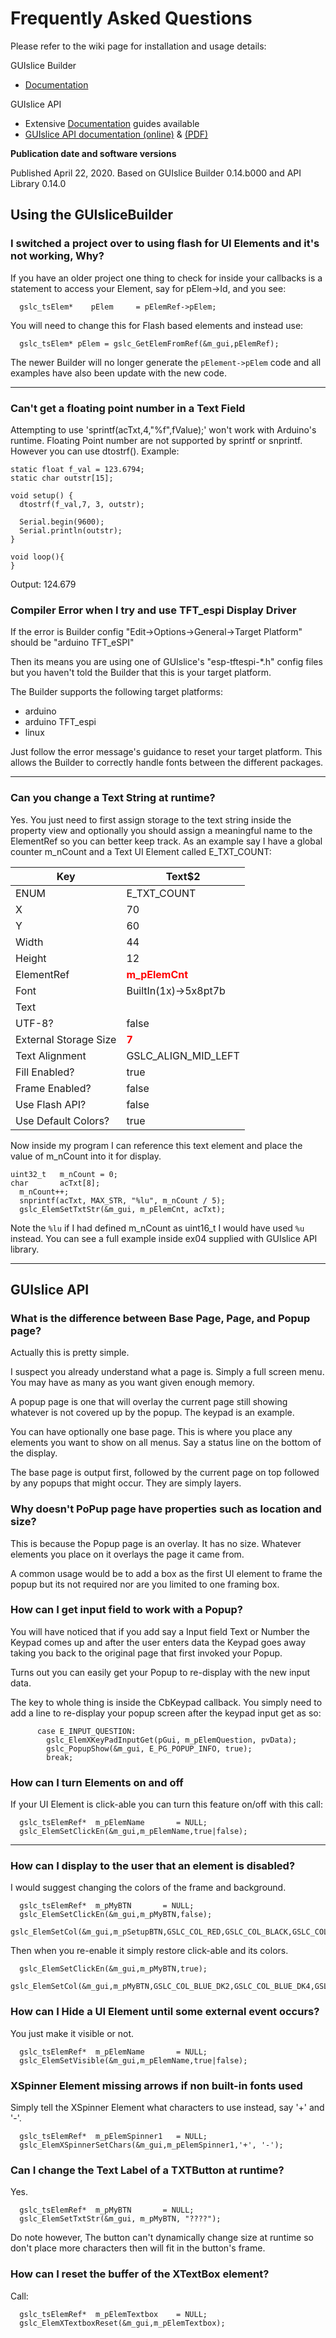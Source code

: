 

# Frequently Asked Questions

Please refer to the wiki page for installation and usage details:

GUIslice Builder
- [Documentation](https://github.com/ImpulseAdventure/GUIslice/wiki/GUIslice-Builder)

GUIslice API
- Extensive [Documentation](https://github.com/ImpulseAdventure/GUIslice/wiki) guides available
- [GUIslice API documentation (online)](https://impulseadventure.github.io/GUIslice/modules.html) & [(PDF)](https://github.com/ImpulseAdventure/GUIslice/raw/master/docs/GUIslice_ref.pdf)

**Publication date and software versions**

Published April 22, 2020. Based on GUIslice Builder 0.14.b000 and API Library 0.14.0

## Using the GUIsliceBuilder

### I switched a project over to using flash for UI Elements and it's not working, Why?

If you have an older project one thing to check for inside your callbacks is a statement to access your Element, say for pElem->Id, and you see:
```
  gslc_tsElem*    pElem     = pElemRef->pElem;
```
You will need to change this for Flash based elements and instead use:
```
  gslc_tsElem* pElem = gslc_GetElemFromRef(&m_gui,pElemRef);
```
The newer Builder will no longer generate the `pElement->pElem` code and all examples have also been update with the new code.

---------
<div style="page-break-after: always;"></div>

### Can't get a floating point number in a Text Field

Attempting to use 'sprintf(acTxt,4,"%f",fValue);' won't work with Arduino's runtime.
Floating Point number are not supported by sprintf or snprintf. However you can use dtostrf().
Example:
```
static float f_val = 123.6794;
static char outstr[15];

void setup() {
  dtostrf(f_val,7, 3, outstr);

  Serial.begin(9600);
  Serial.println(outstr);
}

void loop(){
}
```
Output: 124.679


### Compiler Error when I try and use TFT_espi Display Driver
If the error is Builder config "Edit->Options->General->Target Platform" should be "arduino TFT_eSPI"

Then its means you are using one of GUIslice's "esp-tftespi-*.h" config files but you haven't told the Builder that this is your target platform.

The Builder supports the following target platforms:
-  arduino
-  arduino TFT_espi 
-  linux

Just follow the error message's guidance to reset your target platform. This allows the Builder to correctly handle fonts between the different packages.

---------
<div style="page-break-after: always;"></div>

### Can you change a Text String at runtime?

Yes. You just need to first assign storage to the text string inside the property view and optionally you should assign a meaningful name to the ElementRef so you can better keep track.
As an example say I have a global counter m_nCount and a Text UI Element called E_TXT_COUNT:

| Key                   | Text$2               |
|-----------------------|----------------------|
| ENUM                  | E_TXT_COUNT     |
| X                     | 70                   |
| Y                     | 60                   |
| Width                 | 44                   |
| Height                | 12                   |
| ElementRef            | <span style="color: red;">**m_pElemCnt**</span>           |
| Font                  | BuiltIn(1x)->5x8pt7b |
| Text                  |                      |
| UTF-8?                | false                |
| External Storage Size | <span style="color: red;">**7**</span>                    |
| Text Alignment        | GSLC_ALIGN_MID_LEFT  |
| Fill Enabled?         | true                 |
| Frame Enabled?        | false                |
| Use Flash API?        | false                |
| Use Default Colors?   | true                 |

Now inside my program I can reference this text element and place the value of m_nCount into it for display.

```
uint32_t   m_nCount = 0;
char       acTxt[8];
  m_nCount++;
  snprintf(acTxt, MAX_STR, "%lu", m_nCount / 5);
  gslc_ElemSetTxtStr(&m_gui, m_pElemCnt, acTxt);
```

Note the `%lu` if I had defined m_nCount as uint16_t I would have used `%u` instead.
You can see a full example inside ex04 supplied with GUIslice API library.

---------
<div style="page-break-after: always;"></div>

## GUIslice API

### What is the difference between Base Page, Page, and Popup page?

Actually this is pretty simple.

I suspect you already understand what a page is.  Simply a full screen menu.  You may have as many as you want given enough memory.

A popup page is one that will overlay the current page still showing whatever is not covered up by the popup. The keypad is an example.

You can have optionally one base page.  This is where you place any elements you want to show on all menus. Say a status line on the bottom of the display.

The base page is output first, followed by the current page on top followed by any popups that might occur.  They are simply layers.

### Why doesn't PoPup page have properties such as location and size?
This is because the Popup page is an overlay.  It has no size. Whatever elements you place on it overlays the page it came from.

A common usage would be to add a box as the first UI element to frame the popup but its not required nor are you limited to one framing box.

### How can I get input field to work with a Popup?

You will have noticed that if you add say a Input field Text or Number the Keypad comes up and after the user enters data the Keypad goes away taking you back to the original page that first invoked your Popup.

Turns out you can easily get your Popup to re-display with the new input data.

The key to whole thing is inside the CbKeypad callback.  You simply need to add a line to re-display your popup screen after the keypad input get as so:

```
      case E_INPUT_QUESTION: 
        gslc_ElemXKeyPadInputGet(pGui, m_pElemQuestion, pvData);
        gslc_PopupShow(&m_gui, E_PG_POPUP_INFO, true);
        break;
```

### How can I turn Elements on and off

If your UI Element is click-able you can turn this feature on/off with this call:

```
  gslc_tsElemRef*  m_pElemName       = NULL;
  gslc_ElemSetClickEn(&m_gui,m_pElemName,true|false);
```

---------
<div style="page-break-after: always;"></div>

### How can I display to the user that an element is disabled?

I would suggest changing the colors of the frame and background.

```
  gslc_tsElemRef*  m_pMyBTN       = NULL;
  gslc_ElemSetClickEn(&m_gui,m_pMyBTN,false);
  gslc_ElemSetCol(&m_gui,m_pSetupBTN,GSLC_COL_RED,GSLC_COL_BLACK,GSLC_COL_BLACK);
```

Then when you re-enable it simply restore click-able and its colors.

```
  gslc_ElemSetClickEn(&m_gui,m_pMyBTN,true);
  gslc_ElemSetCol(&m_gui,m_pMyBTN,GSLC_COL_BLUE_DK2,GSLC_COL_BLUE_DK4,GSLC_COL_BLUE_DK2);
```

### How can I Hide a UI Element until some external event occurs?

You just make it visible or not.

```
  gslc_tsElemRef*  m_pElemName       = NULL;
  gslc_ElemSetVisible(&m_gui,m_pElemName,true|false);
```

### XSpinner Element missing arrows if non built-in fonts used

Simply tell the XSpinner Element what characters to use instead, say '+' and '-'.

```
  gslc_tsElemRef*  m_pElemSpinner1   = NULL;
  gslc_ElemXSpinnerSetChars(&m_gui,m_pElemSpinner1,'+', '-');
```

### Can I change the Text Label of a TXTButton at runtime?

Yes.

```
  gslc_tsElemRef*  m_pMyBTN       = NULL;
  gslc_ElemSetTxtStr(&m_gui, m_pMyBTN, "????");
```

Do note however, The button can't dynamically change size at runtime so don't place more characters then will fit in the button's frame.

### How can I reset the buffer of the XTextBox element?

Call:

```
  gslc_tsElemRef*  m_pElemTextbox    = NULL;
  gslc_ElemXTextboxReset(&m_gui,m_pElemTextbox);
```

